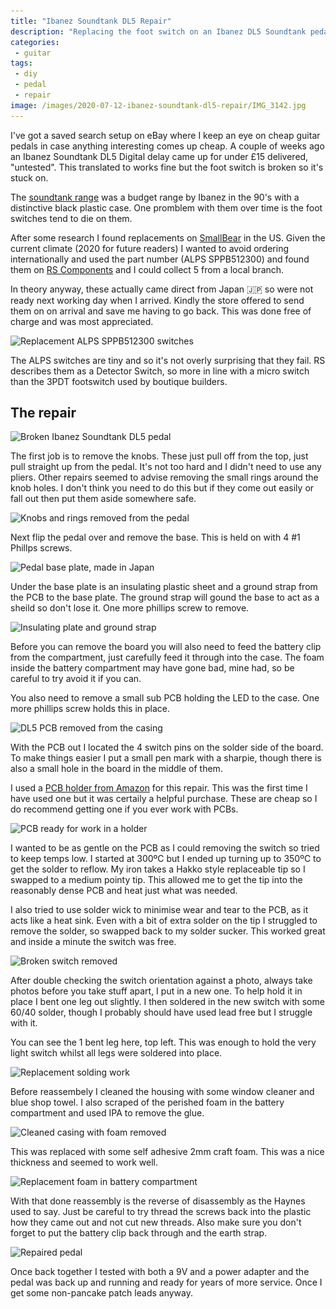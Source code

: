```yaml
---
title: "Ibanez Soundtank DL5 Repair"
description: "Replacing the foot switch on an Ibanez DL5 Soundtank pedal from the 90s"
categories:
 - guitar
tags:
 - diy
 - pedal
 - repair
image: /images/2020-07-12-ibanez-soundtank-dl5-repair/IMG_3142.jpg
---
```


I've got a saved search setup on eBay where I keep an eye on cheap guitar pedals in case anything interesting comes up cheap.  A couple of weeks ago an Ibanez Soundtank DL5 Digital delay came up for under £15 delivered, "untested".  This translated to works fine but the foot switch is broken so it's stuck on.

The [soundtank range][st] was a budget range by Ibanez in the 90's with a distinctive black plastic case.  One promblem with them over time is the foot switches tend to die on them.

After some research I found replacements on [SmallBear] in the US.  Given the current climate (2020 for future readers) I wanted to avoid ordering internationally and used the part number (ALPS SPPB512300) and found them on [RS Components][rs] and I could collect 5 from a local branch.

In theory anyway, these actually came direct from Japan 🇯🇵 so were not ready next working day when I arrived.  Kindly the store offered to send them on on arrival and save me having to go back.  This was done free of charge and was most appreciated.

<img class="padded center"
        alt="Replacement ALPS SPPB512300 switches"
        src="/images/2020-07-12-ibanez-soundtank-dl5-repair/IMG_3122.jpg"
        srcset="/images/2020-07-12-ibanez-soundtank-dl5-repair/IMG_3122.jpg 1x, /images/2020-07-12-ibanez-soundtank-dl5-repair/IMG_3122-2x.jpg 2x" />

The ALPS switches are tiny and so it's not overly surprising that they fail.  RS describes them as a Detector Switch, so more in line with a micro switch than the 3PDT footswitch used by boutique builders.

<!-- more -->

## The repair

<img class="padded center"
        alt="Broken Ibanez Soundtank DL5 pedal"
        src="/images/2020-07-12-ibanez-soundtank-dl5-repair/IMG_3131.jpg"
        srcset="/images/2020-07-12-ibanez-soundtank-dl5-repair/IMG_3131.jpg 1x, /images/2020-07-12-ibanez-soundtank-dl5-repair/IMG_3131-2x.jpg 2x" />

The first job is to remove the knobs. These just pull off from the top, just pull straight up from the pedal.  It's not too hard and I didn't need to use any pliers.  Other repairs seemed to advise removing the small rings around the knob holes.  I don't think you need to do this but if they come out easily or fall out then put them aside somewhere safe.

<img class="padded center"
        alt="Knobs and rings removed from the pedal"
        src="/images/2020-07-12-ibanez-soundtank-dl5-repair/IMG_3136.jpg"
        srcset="/images/2020-07-12-ibanez-soundtank-dl5-repair/IMG_3136.jpg 1x, /images/2020-07-12-ibanez-soundtank-dl5-repair/IMG_3136-2x.jpg 2x" />

Next flip the pedal over and remove the base.  This is held on with 4 #1 Phillps screws.

<img class="padded center"
        alt="Pedal base plate, made in Japan"
        src="/images/2020-07-12-ibanez-soundtank-dl5-repair/IMG_3137.jpg"
        srcset="/images/2020-07-12-ibanez-soundtank-dl5-repair/IMG_3137.jpg 1x, /images/2020-07-12-ibanez-soundtank-dl5-repair/IMG_3137-2x.jpg 2x" />

Under the base plate is an insulating plastic sheet and a ground strap from the PCB to the base plate.  The ground strap will gound the base to act as a sheild so don't lose it.  One more phillips screw to remove.

<img class="padded center"
        alt="Insulating plate and ground strap"
        src="/images/2020-07-12-ibanez-soundtank-dl5-repair/IMG_3138.jpg"
        srcset="/images/2020-07-12-ibanez-soundtank-dl5-repair/IMG_3138.jpg 1x, /images/2020-07-12-ibanez-soundtank-dl5-repair/IMG_3138-2x.jpg 2x" />

Before you can remove the board you will also need to feed the battery clip from the compartment, just carefully feed it through into the case.  The foam inside the battery compartment may have gone bad, mine had, so be careful to try avoid it if you can.

You also need to remove a small sub PCB holding the LED to the case.  One more phillips screw holds this in place.

<img class="padded center"
        alt="DL5 PCB removed from the casing"
        src="/images/2020-07-12-ibanez-soundtank-dl5-repair/IMG_3139.jpg"
        srcset="/images/2020-07-12-ibanez-soundtank-dl5-repair/IMG_3139.jpg 1x, /images/2020-07-12-ibanez-soundtank-dl5-repair/IMG_3139-2x.jpg 2x" />

With the PCB out I located the 4 switch pins on the solder side of the board.  To make things easier I put a small pen mark with a sharpie, though there is also a small hole in the board in the middle of them.

I used a [PCB holder from Amazon][pcbHolder] for this repair.  This was the first time I have used one but it was certaily a helpful purchase.  These are cheap so I do recommend getting one if you ever work with PCBs.

<img class="padded center"
        alt="PCB ready for work in a holder"
        src="/images/2020-07-12-ibanez-soundtank-dl5-repair/IMG_3141.jpg"
        srcset="/images/2020-07-12-ibanez-soundtank-dl5-repair/IMG_3141.jpg 1x, /images/2020-07-12-ibanez-soundtank-dl5-repair/IMG_3141-2x.jpg 2x" />

I wanted to be as gentle on the PCB as I could removing the switch so tried to keep temps low. I started at 300ºC but I ended up turning up to 350ºC to get the solder to reflow.  My iron takes a Hakko style replaceable tip so I swapped to a medium pointy tip.  This allowed me to get the tip into the reasonably dense PCB and heat just what was needed.

I also tried to use solder wick to minimise wear and tear to the PCB, as it acts like a heat sink.  Even with a bit of extra solder on the tip I struggled to remove the solder, so swapped back to my solder sucker.  This worked great and inside a minute the switch was free.

<img class="padded center"
        alt="Broken switch removed"
        src="/images/2020-07-12-ibanez-soundtank-dl5-repair/IMG_3142.jpg"
        srcset="/images/2020-07-12-ibanez-soundtank-dl5-repair/IMG_3142.jpg 1x, /images/2020-07-12-ibanez-soundtank-dl5-repair/IMG_3142-2x.jpg 2x" />

After double checking the switch orientation against a photo, always take photos before you take stuff apart, I put in a new one.  To help hold it in place I bent one leg out slightly.  I then soldered in the new switch with some 60/40 solder, though I probably should have used lead free but I struggle with it.

You can see the 1 bent leg here, top left.  This was enough to hold the very light switch whilst all legs were soldered into place.

<img class="padded center"
        alt="Replacement solding work"
        src="/images/2020-07-12-ibanez-soundtank-dl5-repair/IMG_3143.jpg"
        srcset="/images/2020-07-12-ibanez-soundtank-dl5-repair/IMG_3143.jpg 1x, /images/2020-07-12-ibanez-soundtank-dl5-repair/IMG_3143-2x.jpg 2x" />

Before reassembely I cleaned the housing with some window cleaner and blue shop towel.  I also scraped of the perished foam in the battery compartment and used IPA to remove the glue.

<img class="padded center"
        alt="Cleaned casing with foam removed"
        src="/images/2020-07-12-ibanez-soundtank-dl5-repair/IMG_3145.jpg"
        srcset="/images/2020-07-12-ibanez-soundtank-dl5-repair/IMG_3145.jpg 1x, /images/2020-07-12-ibanez-soundtank-dl5-repair/IMG_3145-2x.jpg 2x" />

This was replaced with some self adhesive 2mm craft foam.  This was a nice thickness and seemed to work well.

<img class="padded center"
        alt="Replacement foam in battery compartment"
        src="/images/2020-07-12-ibanez-soundtank-dl5-repair/IMG_3147.jpg"
        srcset="/images/2020-07-12-ibanez-soundtank-dl5-repair/IMG_3147.jpg 1x, /images/2020-07-12-ibanez-soundtank-dl5-repair/IMG_3147-2x.jpg 2x" />

With that done reassembly is the reverse of disassembly as the Haynes used to say.  Just be careful to try thread the screws back into the plastic how they came out and not cut new threads.  Also make sure you don't forget to put the battery clip back through and the earth strap.

<img class="padded center"
        alt="Repaired pedal"
        src="/images/2020-07-12-ibanez-soundtank-dl5-repair/IMG_3148.jpg"
        srcset="/images/2020-07-12-ibanez-soundtank-dl5-repair/IMG_3148.jpg 1x, /images/2020-07-12-ibanez-soundtank-dl5-repair/IMG_3148-2x.jpg 2x" />

Once back together I tested with both a 9V and a power adapter and the pedal was back up and running and ready for years of more service.  Once I get some non-pancake patch leads anyway.

[st]: http://web.archive.org/web/19981202065653/http://www.ibanez.com:80/volume_pedals.html
[SmallBear]: https://smallbear-electronics.mybigcommerce.com/alps-sppb512300/
[rs]: https://uk.rs-online.com/web/p/detector-switches/1238977
[pcbHolder]: https://amzn.to/3gQ5PMc
